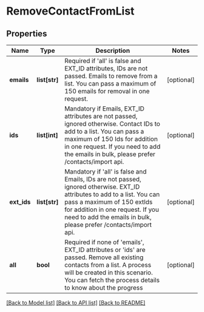 # RemoveContactFromList

## Properties
Name | Type | Description | Notes
------------ | ------------- | ------------- | -------------
**emails** | **list[str]** | Required if &#39;all&#39; is false and EXT_ID attributes, IDs are not passed. Emails to remove from a list. You can pass a maximum of 150 emails for removal in one request. | [optional] 
**ids** | **list[int]** | Mandatory if Emails, EXT_ID attributes are not passed, ignored otherwise. Contact IDs to add to a list. You can pass a maximum of 150 Ids for addition in one request. If you need to add the emails in bulk, please prefer /contacts/import api. | [optional] 
**ext_ids** | **list[str]** | Mandatory if &#39;all&#39; is false and Emails, IDs are not passed, ignored otherwise. EXT_ID attributes to add to a list. You can pass a maximum of 150 extIds for addition in one request. If you need to add the emails in bulk, please prefer /contacts/import api. | [optional] 
**all** | **bool** | Required if none of &#39;emails&#39;, EXT_ID attributes or &#39;ids&#39; are passed. Remove all existing contacts from a list.  A process will be created in this scenario. You can fetch the process details to know about the progress | [optional] 

[[Back to Model list]](../README.md#documentation-for-models) [[Back to API list]](../README.md#documentation-for-api-endpoints) [[Back to README]](../README.md)


